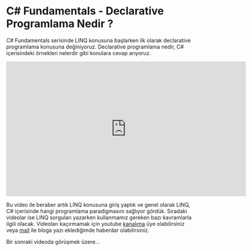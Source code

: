 # C# Fundamentals - Declarative Programlama Nedir ? #

C# Fundamentals serisinde LINQ konusuna başlarken ilk olarak declarative programlama konusuna değiniyoruz. Declarative programlama nedir, C# içerisindeki örnekleri nelerdir gibi konulara cevap arıyoruz.

<iframe width="640" height="360" src="https://www.youtube.com/embed/gZFJGD4-ELE" frameborder="0" allowfullscreen></iframe>

Bu video ile beraber artık LINQ konusuna giriş yaptık ve genel olarak LINQ, C# içerisinde hangi programlama paradigmasını sağlıyor gördük. Sıradaki videolar ise LINQ sorguları yazarken kullanmamız gereken bazı kavramlarla ilgili olacak. Videoları kaçırmamak için youtube [kanalıma](https://www.youtube.com/channel/UCsuVaAyqOIvRJSkUoFngcLg) üye olabilirsiniz veya [mail](https://feedburner.google.com/fb/a/mailverify?uri=ilkayilknur&loc=en_US) ile bloga yazı eklediğimde haberdar olabilirsiniz. 

Bir sonraki videoda görüşmek üzere...